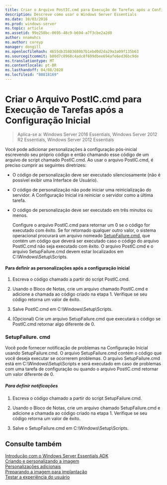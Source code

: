 ```yaml
---
title: Criar o Arquivo PostIC.cmd para Execução de Tarefas após a Configuração Inicial
description: Descreve como usar o Windows Server Essentials
ms.date: 10/03/2016
ms.prod: windows-server
ms.topic: article
ms.assetid: 99e258bc-0695-48c9-b694-a7f3cbe2a2d0
author: nnamuhcs
ms.author: coreyp
manager: dongill
ms.openlocfilehash: 4655db35803680b7b1ebd0d2da29a3a09f135b63
ms.sourcegitcommit: b00d7c8968c4adc8f699dbee694afe6ed36bc9de
ms.translationtype: MT
ms.contentlocale: pt-BR
ms.lasthandoff: 04/08/2020
ms.locfileid: "80818169"
---
```

# <a name="create-the-posticcmd-file-for-running-post-initial-configuration-tasks"></a>Criar o Arquivo PostIC.cmd para Execução de Tarefas após a Configuração Inicial

>Aplica-se a: Windows Server 2016 Essentials, Windows Server 2012 R2 Essentials, Windows Server 2012 Essentials

Você pode adicionar personalizações à configuração pós-inicial escrevendo seu próprio código e então chamando esse código de um arquivo de script chamado PostIC.cmd. Ao usar o arquivo PostIC.cmd, é preciso cumprir as seguintes diretrizes:  
  
- O código de personalização deve ser executado silenciosamente (não é possível exibir uma Interface de Usuário).  
  
- O código de personalização não pode iniciar uma reinicialização do servidor. A Configuração Inicial irá reiniciar o servidor como a última tarefa.  
  
- O código de personalização deve ser executado em três minutos ou menos.  
  
  Configure o arquivo PostIC.cmd para retornar um 0 se o código for executado com êxito. Se for retornado qualquer outro valor, o sistema operacional procurará um arquivo nomeado [SetupFailure.cmd](Create-the-PostIC.cmd-File-for-Running-Post-Initial-Configuration-Tasks.md#BKMK_SetupFailure), que contém um código que deverá ser executado caso o código do arquivo PostIC.cmd não seja executado com êxito. O arquivo PostIC.cmd e o arquivo SetupFailure.cmd devem estar localizados em C:\Windows\Setup\Scripts.  
  
#### <a name="to-define-post-initial-configuration-customizations"></a>Para definir as personalizações após a configuração inicial  
  
1.  Escreva o código chamado a partir do script PostIC.cmd.  
  
2.  Usando o Bloco de Notas, crie um arquivo chamado PostIC.cmd e adicione a chamada ao código criado na etapa 1. Verifique se seu código retorna um valor de êxito.  
  
3.  Salve PostIC.cmd em C:\Windows\Setup\Scripts.  
  
4.  (Opcional) Crie um arquivo SetupFailure.cmd que executará o código se PostIC.cmd retornar algo diferente de 0.  
  
###  <a name="setupfailurecmd"></a><a name="BKMK_SetupFailure"></a>SetupFailure. cmd  
 Você pode fornecer notificação de problemas na Configuração Inicial usando SetupFailure.cmd. O arquivo SetupFailure.cmd contém o código que você deseja executar se ocorrerem problemas. O arquivo SetupFailure.cmd está em C:\Windows\Setup\Scripts e será executado em caso de problemas com uma tarefa de configuração ou quando o arquivo PostIC.cmd retornar um valor diferente de 0.  
  
##### <a name="to-define-notifications"></a>Para definir notificações  
  
1.  Escreva o código chamado a partir do script SetupFailure.cmd.  
  
2.  Usando o Bloco de Notas, crie um arquivo chamado SetupFailure.cmd e adicione a chamada ao código criado na etapa 1. Verifique se seu código retorna um valor de êxito.  
  
3.  Salve o SetupFailure.cmd em C:\Windows\Setup\Scripts.  
  
## <a name="see-also"></a>Consulte também  
 [Introdução com o Windows Server Essentials ADK](Getting-Started-with-the-Windows-Server-Essentials-ADK.md)   
 [Criando e personalizando a imagem](Creating-and-Customizing-the-Image.md)   
 [Personalizações adicionais](Additional-Customizations.md)   
 [Preparando a imagem para implantação](Preparing-the-Image-for-Deployment.md)   
 [Testar a experiência do usuário](Testing-the-Customer-Experience.md)